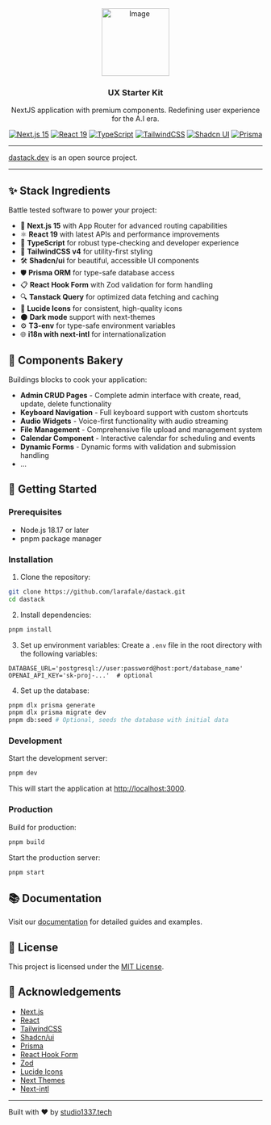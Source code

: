 <div align="center">
  <img width="134" height="auto" alt="Image" src="https://serveproxy.com/?url=https://dastack.dev/logo.png" />
  <h3>UX Starter Kit</h3>
  <p>NextJS application with premium components. Redefining user experience for the A.I era.</p>
  
  <p>
    <a href="https://nextjs.org"><img src="https://img.shields.io/badge/Next.js-15-black?style=flat&logo=next.js" alt="Next.js 15"></a>
    <a href="https://react.dev"><img src="https://img.shields.io/badge/React-19-blue?style=flat&logo=react" alt="React 19"></a>
    <a href="https://www.typescriptlang.org"><img src="https://img.shields.io/badge/TypeScript-5.8-blue?style=flat&logo=typescript" alt="TypeScript"></a>
    <a href="https://tailwindcss.com"><img src="https://img.shields.io/badge/TailwindCSS-4.0-38bdf8?style=flat&logo=tailwindcss" alt="TailwindCSS"></a>
    <a href="https://ui.shadcn.com"><img src="https://img.shields.io/badge/Shadcn/ui-Latest-black?style=flat" alt="Shadcn UI"></a>
    <a href="https://prisma.io"><img src="https://img.shields.io/badge/Prisma-6.5-5a67d8?style=flat&logo=prisma" alt="Prisma"></a>
  </p>
</div>

---

 <a href="https://dastack.dev">dastack.dev</a> is an open source project.

---



## ✨ Stack Ingredients

Battle tested software to power your project:

- 🚀 **Next.js 15** with App Router for advanced routing capabilities
- ⚛️ **React 19** with latest APIs and performance improvements
- 📘 **TypeScript** for robust type-checking and developer experience
- 🎨 **TailwindCSS v4** for utility-first styling
- 🛠️ **Shadcn/ui** for beautiful, accessible UI components
- 🛡️ **Prisma ORM** for type-safe database access
- 📋 **React Hook Form** with Zod validation for form handling
- 🔍 **Tanstack Query** for optimized data fetching and caching
- 🔹 **Lucide Icons** for consistent, high-quality icons
- 🌑 **Dark mode** support with next-themes
- ⚙️ **T3-env** for type-safe environment variables
- 🌐 **i18n with next-intl** for internationalization

## 🍪 Components Bakery

Buildings blocks to cook your application:

- **Admin CRUD Pages** - Complete admin interface with create, read, update, delete functionality
- **Keyboard Navigation** - Full keyboard support with custom shortcuts
- **Audio Widgets** - Voice-first functionality with audio streaming
- **File Management** - Comprehensive file upload and management system
- **Calendar Component** - Interactive calendar for scheduling and events
- **Dynamic Forms** - Dynamic forms with validation and submission handling
- ...

## 🚀 Getting Started

### Prerequisites

- Node.js 18.17 or later
- pnpm package manager

### Installation

1. Clone the repository:
```bash
git clone https://github.com/larafale/dastack.git
cd dastack
```

2. Install dependencies:
```bash
pnpm install
```

3. Set up environment variables:
Create a `.env` file in the root directory with the following variables:
```
DATABASE_URL='postgresql://user:password@host:port/database_name'
OPENAI_API_KEY='sk-proj-...'  # optional
```

4. Set up the database:
```bash
pnpm dlx prisma generate
pnpm dlx prisma migrate dev
pnpm db:seed # Optional, seeds the database with initial data
```

### Development

Start the development server:
```bash
pnpm dev
```

This will start the application at [http://localhost:3000](http://localhost:3000).

### Production

Build for production:
```bash
pnpm build
```

Start the production server:
```bash
pnpm start
```

## 📚 Documentation

Visit our [documentation](https://dastack.dev/docs) for detailed guides and examples.


## 📝 License

This project is licensed under the [MIT License](LICENSE.md).

## 🙏 Acknowledgements

- [Next.js](https://nextjs.org)
- [React](https://react.dev)
- [TailwindCSS](https://tailwindcss.com)
- [Shadcn/ui](https://ui.shadcn.com)
- [Prisma](https://prisma.io)
- [React Hook Form](https://react-hook-form.com)
- [Zod](https://zod.dev)
- [Lucide Icons](https://lucide.dev)
- [Next Themes](https://github.com/pacocoursey/next-themes)
- [Next-intl](https://next-intl-docs.vercel.app)

---

Built with ❤️ by [studio1337.tech](https://studio1337.tech)

